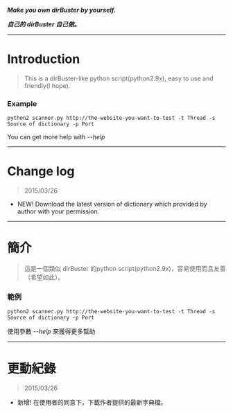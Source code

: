 ***Make you own dirBuster by yourself.***


***自己的 dirBuster 自己做。***

---

# Introduction

>This is a dirBuster-like python script(python2.9x), easy to use and friendly(I hope).

### Example

```
python2 scanner.py http://the-website-you-want-to-test -t Thread -s Source of dictionary -p Port
```
You can get more help with *--help*

---

# Change log

>2015/03/26
* NEW! Download the latest version of dictionary which provided by author with your permission.


---

# 簡介

>這是一個類似 dirBuster 的python script(python2.9x)，容易使用而且友善（希望如此）。

### 範例

```
python2 scanner.py http://the-website-you-want-to-test -t Thread -s Source of dictionary -p Port
```
使用參數 *--help* 來獲得更多幫助

---

# 更動紀錄

>2015/03/26
* 新增! 在使用者的同意下，下載作者提供的最新字典檔。

